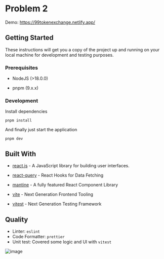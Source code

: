 # Problem 2

Demo: https://99tokenexchange.netlify.app/

## Getting Started

These instructions will get you a copy of the project up and running on your local machine for development and testing purposes.

### Prerequisites

- NodeJS (>18.0.0)

- pnpm (9.x.x)

### Development

Install dependencies

```
pnpm install
```

And finally just start the application

```
pnpm dev
```

## Built With

- [react.js](https://reactjs.org/) - A JavaScript library for building user interfaces.

- [react-query](https://tanstack.com/query/v4) - React Hooks for Data Fetching

- [mantine](https://mantine.dev/) - A fully featured React Component Library

- [vite](https://vitejs.dev/) - Next Generation Frontend Tooling

- [vitest](https://vitest.dev/) - Next Generation Testing Framework

## Quality

- Linter: `eslint`
- Code Formatter: `prettier`
- Unit test: Covered some logic and UI with `vitest`

![image](https://i.ibb.co/17HYQsR/Screenshot-2024-07-05-at-22-34-21.png)

